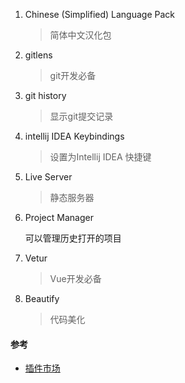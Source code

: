1. Chinese (Simplified) Language Pack

   > 简体中文汉化包

2. gitlens

   > git开发必备

3. git history

   > 显示git提交记录

4. intellij IDEA Keybindings

   > 设置为Intellij IDEA 快捷键

5. Live Server

   > 静态服务器

6. Project Manager

   可以管理历史打开的项目

7. Vetur

   > Vue开发必备

8. Beautify

   > 代码美化

#### 参考

- [插件市场](https://marketplace.visualstudio.com/)

